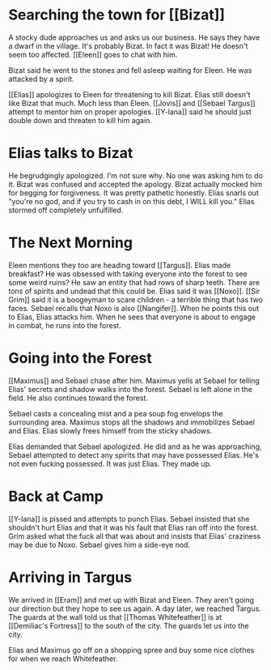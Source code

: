 # Searching the town for [[Bizat]]
A stocky dude approaches us and asks us our business. He says they have a dwarf in the village. It's probably Bizat. In fact it was Bizat! He doesn't seem too affected. [[Eleen]] goes to chat with him.

Bizat said he went to the stones and fell asleep waiting for Eleen. He was attacked by a spirit. 

[[Elias]] apologizes to Eleen for threatening to kill Bizat. Elias still doesn't like Bizat that much. Much less than Eleen. [[Jovis]] and [[Sebael Targus]] attempt to mentor him on proper apologies. [[Y-lana]] said he should just double down and threaten to kill him again.
# Elias talks to Bizat
He begrudgingly apologized. I'm not sure why. No one was asking him to do it. Bizat was confused and accepted the apology. Bizat actually mocked him for begging for forgiveness. It was pretty pathetic honestly. Elias snarls out "you're no god, and if you try to cash in on this debt, I WILL kill you." Elias stormed off completely unfulfilled.
# The Next Morning
Eleen mentions they too are heading toward [[Targus]]. Elias made breakfast? He was obsessed with taking everyone into the forest to see some weird ruins? He saw an entity that had rows of sharp teeth. There are tons of spirits and undead that this could be. Elias said it was [[Noxo]]. [[Sir Grim]] said it is a boogeyman to scare children - a terrible thing that has two faces. Sebael recalls that Noxo is also [[Nangifer]]. When he points this out to Elias, Elias attacks him. When he sees that everyone is about to engage in combat, he runs into the forest.
# Going into the Forest
[[Maximus]] and Sebael chase after him. Maximus yells at Sebael for telling Elias' secrets and shadow walks into the forest. Sebael is left alone in the field. He also continues toward the forest.

Sebael casts a concealing mist and a pea soup fog envelops the surrounding area. Maximus stops all the shadows and immobilizes Sebael and Elias. Elias slowly frees himself from the sticky shadows. 

Elias demanded that Sebael apologized. He did and as he was approaching, Sebael attempted to detect any spirits that may have possessed Elias. He's not even fucking possessed. It was just Elias. They made up.
# Back at Camp
[[Y-lana]] is pissed and attempts to punch Elias. Sebael insisted that she shouldn't hurt Elias and that it was his fault that Elias ran off into the forest. Grim asked what the fuck all that was about and insists that Elias' craziness may be due to Noxo. Sebael gives him a side-eye nod.
# Arriving in Targus
We arrived in [[Eram]] and met up with Bizat and Eleen. They aren't going our direction but they hope to see us again. A day later, we reached Targus. The guards at the wall told us that [[Thomas Whitefeather]] is at [[Demiliac's Fortress]] to the south of the city. The guards let us into the city.

Elias and Maximus go off on a shopping spree and buy some nice clothes for when we reach Whitefeather.

